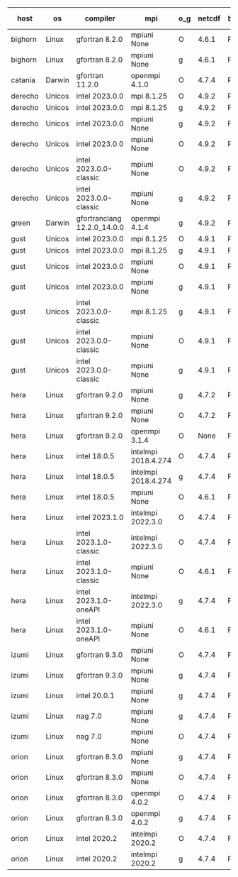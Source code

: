 

| host     | os       | compiler                              | mpi                      | o_g        | netcdf        | build       | u_pass          | u_fail          | s_pass            | s_fail            | e_pass             | e_fail             | nuopc_pass       | nuopc_fail       | artifacts link          |
|----------|----------|---------------------------------------|--------------------------|------------|---------------|-------------|-----------------|-----------------|-------------------|-------------------|--------------------|--------------------|------------------|------------------|-------------------------|
| bighorn | Linux | gfortran 8.2.0 | mpiuni None  | O | 4.6.1  | PASS | 12396 | 0 | 8 | 0 | 44 | 0 | None | None | <a href="https://github.com/esmf-org/esmf-test-artifacts/tree/a4f5b750d850bfe6e3b699fa37968d5662efc520/develop/gfortran/8.2.0/O/mpiuni/None" target="_blank">a4f5b75</a> | 
| bighorn | Linux | gfortran 8.2.0 | mpiuni None  | g | 4.6.1  | PASS | None | None | None | None | None | None | None | None | <a href="https://github.com/esmf-org/esmf-test-artifacts/tree/b8452885687fdcb8d27eea3ede5aa856a33e0e31/develop/gfortran/8.2.0/g/mpiuni/None" target="_blank">b845288</a> | 
| catania | Darwin | gfortran 11.2.0 | openmpi 4.1.0  | O | 4.7.4  | PASS | None | None | None | None | None | None | None | None | <a href="https://github.com/esmf-org/esmf-test-artifacts/tree/a10fa9198ed3ae94a16118bcf39443f247aa9ddd/develop/gfortran/11.2.0/O/openmpi/4.1.0" target="_blank">a10fa91</a> | 
| derecho | Unicos | intel 2023.0.0 | mpi 8.1.25  | O | 4.9.2  | PASS | None | None | None | None | None | None | None | None | <a href="https://github.com/esmf-org/esmf-test-artifacts/tree/12718a70aafcd1ab314fd910247c3ea1298dcf23/develop/intel/2023.0.0/O/mpi/8.1.25" target="_blank">12718a7</a> | 
| derecho | Unicos | intel 2023.0.0 | mpi 8.1.25  | g | 4.9.2  | PASS | None | None | None | None | None | None | None | None | <a href="https://github.com/esmf-org/esmf-test-artifacts/tree/77cc78456258ba70152db126588122088ef57b4c/develop/intel/2023.0.0/g/mpi/8.1.25" target="_blank">77cc784</a> | 
| derecho | Unicos | intel 2023.0.0 | mpiuni None  | g | 4.9.2  | PASS | None | None | None | None | None | None | None | None | <a href="https://github.com/esmf-org/esmf-test-artifacts/tree/a4644760360354fd0d017ab8585f979d601ea616/develop/intel/2023.0.0/g/mpiuni/None" target="_blank">a464476</a> | 
| derecho | Unicos | intel 2023.0.0 | mpiuni None  | O | 4.9.2  | PASS | None | None | None | None | None | None | None | None | <a href="https://github.com/esmf-org/esmf-test-artifacts/tree/6aea4c7ad33bb6e6c476d453ed03dd9c11262fa5/develop/intel/2023.0.0/O/mpiuni/None" target="_blank">6aea4c7</a> | 
| derecho | Unicos | intel 2023.0.0-classic | mpiuni None  | O | 4.9.2  | PASS | None | None | None | None | None | None | None | None | <a href="https://github.com/esmf-org/esmf-test-artifacts/tree/1cd4e165e6375d966769c90f18658d7a62f2a6a1/develop/intel/2023.0.0-classic/O/mpiuni/None" target="_blank">1cd4e16</a> | 
| derecho | Unicos | intel 2023.0.0-classic | mpiuni None  | g | 4.9.2  | PASS | None | None | None | None | None | None | None | None | <a href="https://github.com/esmf-org/esmf-test-artifacts/tree/ce0e266d5453596d08e13993c089499891b55191/develop/intel/2023.0.0-classic/g/mpiuni/None" target="_blank">ce0e266</a> | 
| green | Darwin | gfortranclang 12.2.0_14.0.0 | openmpi 4.1.4  | g | 4.9.2  | PASS | None | None | None | None | None | None | None | None | <a href="https://github.com/esmf-org/esmf-test-artifacts/tree/b6e76ccdc3f31537d736436e3d8580edd11ea960/develop/gfortranclang/12.2.0_14.0.0/g/openmpi/4.1.4" target="_blank">b6e76cc</a> | 
| gust | Unicos | intel 2023.0.0 | mpi 8.1.25  | O | 4.9.1  | PASS | None | None | None | None | None | None | None | None | <a href="https://github.com/esmf-org/esmf-test-artifacts/tree/6ee4db09631ecebd8e26edfb406fd2e5e42af2b1/develop/intel/2023.0.0/O/mpi/8.1.25" target="_blank">6ee4db0</a> | 
| gust | Unicos | intel 2023.0.0 | mpi 8.1.25  | g | 4.9.1  | PASS | None | None | None | None | None | None | None | None | <a href="https://github.com/esmf-org/esmf-test-artifacts/tree/674f1c9638c60f15f4141ca8a44117c5af6b2c0c/develop/intel/2023.0.0/g/mpi/8.1.25" target="_blank">674f1c9</a> | 
| gust | Unicos | intel 2023.0.0 | mpiuni None  | O | 4.9.1  | PASS | None | None | None | None | None | None | None | None | <a href="https://github.com/esmf-org/esmf-test-artifacts/tree/dd2a9941f1f1d9bb1a66f7b6a525efb5002ce6b5/develop/intel/2023.0.0/O/mpiuni/None" target="_blank">dd2a994</a> | 
| gust | Unicos | intel 2023.0.0 | mpiuni None  | g | 4.9.1  | PASS | None | None | None | None | None | None | None | None | <a href="https://github.com/esmf-org/esmf-test-artifacts/tree/43ea9d159b8900345c3e234acbd3b7baf0a66cf4/develop/intel/2023.0.0/g/mpiuni/None" target="_blank">43ea9d1</a> | 
| gust | Unicos | intel 2023.0.0-classic | mpi 8.1.25  | g | 4.9.1  | PASS | None | None | None | None | None | None | None | None | <a href="https://github.com/esmf-org/esmf-test-artifacts/tree/cc30d1aa9f25ce0a3e1d76d6988cb34329002628/develop/intel/2023.0.0-classic/g/mpi/8.1.25" target="_blank">cc30d1a</a> | 
| gust | Unicos | intel 2023.0.0-classic | mpiuni None  | O | 4.9.1  | PASS | None | None | None | None | None | None | None | None | <a href="https://github.com/esmf-org/esmf-test-artifacts/tree/30d0f4e721a0949ed5a56c109c5e050d7a3e5dce/develop/intel/2023.0.0-classic/O/mpiuni/None" target="_blank">30d0f4e</a> | 
| gust | Unicos | intel 2023.0.0-classic | mpiuni None  | g | 4.9.1  | PASS | None | None | None | None | None | None | None | None | <a href="https://github.com/esmf-org/esmf-test-artifacts/tree/deb3faea54f42e634c6f503cd7a6a025410dda1c/develop/intel/2023.0.0-classic/g/mpiuni/None" target="_blank">deb3fae</a> | 
| hera | Linux | gfortran 9.2.0 | mpiuni None  | g | 4.7.2  | PASS | None | None | None | None | None | None | None | None | <a href="https://github.com/esmf-org/esmf-test-artifacts/tree/f3df33b6cba6a03f09a030fc6aa0660f712e6682/develop/gfortran/9.2.0/g/mpiuni/None" target="_blank">f3df33b</a> | 
| hera | Linux | gfortran 9.2.0 | mpiuni None  | O | 4.7.2  | PASS | None | None | None | None | None | None | None | None | <a href="https://github.com/esmf-org/esmf-test-artifacts/tree/de94610a5d118af6fc91fe52d0beb1273d6027f9/develop/gfortran/9.2.0/O/mpiuni/None" target="_blank">de94610</a> | 
| hera | Linux | gfortran 9.2.0 | openmpi 3.1.4  | O | None  | PASS | None | None | None | None | None | None | None | None | <a href="https://github.com/esmf-org/esmf-test-artifacts/tree/58dcafb2146c6ed3d20ef088b4f2da78e0cf052d/develop/gfortran/9.2.0/O/openmpi/3.1.4" target="_blank">58dcafb</a> | 
| hera | Linux | intel 18.0.5 | intelmpi 2018.4.274  | O | 4.7.4  | PASS | None | None | None | None | None | None | None | None | <a href="https://github.com/esmf-org/esmf-test-artifacts/tree/5d66cc967a3c6c62af0d0c8e091e1cc9bc1ca157/develop/intel/18.0.5/O/intelmpi/2018.4.274" target="_blank">5d66cc9</a> | 
| hera | Linux | intel 18.0.5 | intelmpi 2018.4.274  | g | 4.7.4  | PASS | None | None | None | None | None | None | None | None | <a href="https://github.com/esmf-org/esmf-test-artifacts/tree/bb4a9a8fb65a911ec11b4fa91f9af38fd4a1f5f1/develop/intel/18.0.5/g/intelmpi/2018.4.274" target="_blank">bb4a9a8</a> | 
| hera | Linux | intel 18.0.5 | mpiuni None  | O | 4.6.1  | PASS | None | None | None | None | None | None | None | None | <a href="https://github.com/esmf-org/esmf-test-artifacts/tree/8c85d9a3890965e9e0b7a94f9430fc8a95035327/develop/intel/18.0.5/O/mpiuni/None" target="_blank">8c85d9a</a> | 
| hera | Linux | intel 2023.1.0 | intelmpi 2022.3.0  | O | 4.7.4  | PASS | None | None | None | None | None | None | None | None | <a href="https://github.com/esmf-org/esmf-test-artifacts/tree/531612d5a0604ef35c2e0c0d43613b95b8da5f2a/develop/intel/2023.1.0/O/intelmpi/2022.3.0" target="_blank">531612d</a> | 
| hera | Linux | intel 2023.1.0-classic | intelmpi 2022.3.0  | O | 4.7.4  | PASS | None | None | None | None | None | None | None | None | <a href="https://github.com/esmf-org/esmf-test-artifacts/tree/443d9391d0a5332c12faeffbb9bc950218495ff3/develop/intel/2023.1.0-classic/O/intelmpi/2022.3.0" target="_blank">443d939</a> | 
| hera | Linux | intel 2023.1.0-classic | mpiuni None  | O | 4.6.1  | PASS | None | None | None | None | None | None | None | None | <a href="https://github.com/esmf-org/esmf-test-artifacts/tree/c54095848b9a168f0f73e1a4a6ac11af0e181714/develop/intel/2023.1.0-classic/O/mpiuni/None" target="_blank">c540958</a> | 
| hera | Linux | intel 2023.1.0-oneAPI | intelmpi 2022.3.0  | g | 4.7.4  | PASS | None | None | None | None | None | None | None | None | <a href="https://github.com/esmf-org/esmf-test-artifacts/tree/07d2abfed7ab1bdc039bdc0b5d70f5cfad043206/develop/intel/2023.1.0-oneAPI/g/intelmpi/2022.3.0" target="_blank">07d2abf</a> | 
| hera | Linux | intel 2023.1.0-oneAPI | mpiuni None  | O | 4.6.1  | FAIL | None | None | None | None | None | None | None | None | <a href="https://github.com/esmf-org/esmf-test-artifacts/tree/2072bbb7e33876b06173cc54504656e7d15497fb/develop/intel/2023.1.0-oneAPI/O/mpiuni/None" target="_blank">2072bbb</a> | 
| izumi | Linux | gfortran 9.3.0 | mpiuni None  | O | 4.7.4  | PASS | None | None | None | None | None | None | None | None | <a href="https://github.com/esmf-org/esmf-test-artifacts/tree/162db0fc27daf5322f93d8e497109a7ad16ef4dc/develop/gfortran/9.3.0/O/mpiuni/None" target="_blank">162db0f</a> | 
| izumi | Linux | gfortran 9.3.0 | mpiuni None  | g | 4.7.4  | PASS | None | None | None | None | None | None | None | None | <a href="https://github.com/esmf-org/esmf-test-artifacts/tree/e8a2cfaa90882ce020718c0b4ead19d3555295a0/develop/gfortran/9.3.0/g/mpiuni/None" target="_blank">e8a2cfa</a> | 
| izumi | Linux | intel 20.0.1 | mpiuni None  | g | 4.7.4  | PASS | None | None | None | None | None | None | None | None | <a href="https://github.com/esmf-org/esmf-test-artifacts/tree/e8c575ec969a5568ec3c12daec7879caf2d46bb1/develop/intel/20.0.1/g/mpiuni/None" target="_blank">e8c575e</a> | 
| izumi | Linux | nag 7.0 | mpiuni None  | g | 4.7.4  | PASS | None | None | None | None | None | None | None | None | <a href="https://github.com/esmf-org/esmf-test-artifacts/tree/e92fd760eb21ecdbb64b04b3201ac85d9443f401/develop/nag/7.0/g/mpiuni/None" target="_blank">e92fd76</a> | 
| izumi | Linux | nag 7.0 | mpiuni None  | O | 4.7.4  | PASS | None | None | None | None | None | None | None | None | <a href="https://github.com/esmf-org/esmf-test-artifacts/tree/af04e7dc37a4017d64a08228cae7ab992ece4857/develop/nag/7.0/O/mpiuni/None" target="_blank">af04e7d</a> | 
| orion | Linux | gfortran 8.3.0 | mpiuni None  | g | 4.7.4  | PASS | None | None | None | None | None | None | None | None | <a href="https://github.com/esmf-org/esmf-test-artifacts/tree/4c5d8d6580afd6b64d23c00d8117aa634be01048/develop/gfortran/8.3.0/g/mpiuni/None" target="_blank">4c5d8d6</a> | 
| orion | Linux | gfortran 8.3.0 | mpiuni None  | O | 4.7.4  | PASS | 12396 | 0 | 8 | 0 | 44 | 0 | None | None | <a href="https://github.com/esmf-org/esmf-test-artifacts/tree/e1cc73f601b539248396ca65876d2b017bb7122b/develop/gfortran/8.3.0/O/mpiuni/None" target="_blank">e1cc73f</a> | 
| orion | Linux | gfortran 8.3.0 | openmpi 4.0.2  | O | 4.7.4  | PASS | None | None | None | None | None | None | None | None | <a href="https://github.com/esmf-org/esmf-test-artifacts/tree/d2a9f26b46e90f3984a6d87687f857e590f491a8/develop/gfortran/8.3.0/O/openmpi/4.0.2" target="_blank">d2a9f26</a> | 
| orion | Linux | gfortran 8.3.0 | openmpi 4.0.2  | g | 4.7.4  | PASS | None | None | None | None | None | None | None | None | <a href="https://github.com/esmf-org/esmf-test-artifacts/tree/9982dd048d80161f6013367fbc50947a4da2a527/develop/gfortran/8.3.0/g/openmpi/4.0.2" target="_blank">9982dd0</a> | 
| orion | Linux | intel 2020.2 | intelmpi 2020.2  | O | 4.7.4  | PASS | None | None | None | None | None | None | None | None | <a href="https://github.com/esmf-org/esmf-test-artifacts/tree/c580ede1e876643d4a9d4ca988dbcc9f2a8ee7ee/develop/intel/2020.2/O/intelmpi/2020.2" target="_blank">c580ede</a> | 
| orion | Linux | intel 2020.2 | intelmpi 2020.2  | g | 4.7.4  | PASS | None | None | None | None | None | None | None | None | <a href="https://github.com/esmf-org/esmf-test-artifacts/tree/87a6110eeb7ba33c00ff9806b81cd0c2f9ecc779/develop/intel/2020.2/g/intelmpi/2020.2" target="_blank">87a6110</a> | 
